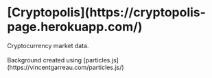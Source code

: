 <h1> [Cryptopolis](https://cryptopolis-page.herokuapp.com/) </h1>
Cryptocurrency market data.
<br/>
<br/>
Background created using [particles.js](https://vincentgarreau.com/particles.js/)
